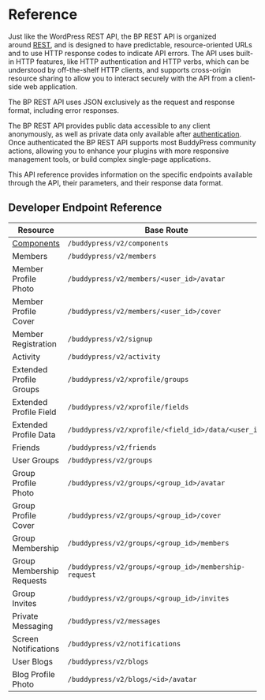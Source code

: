 # Reference

Just like the WordPress REST API, the BP REST API is organized around [REST](https://en.wikipedia.org/wiki/Representational_state_transfer), and is designed to have predictable, resource-oriented URLs and to use HTTP response codes to indicate API errors. The API uses built-in HTTP features, like HTTP authentication and HTTP verbs, which can be understood by off-the-shelf HTTP clients, and supports cross-origin resource sharing to allow you to interact securely with the API from a client-side web application.

The BP REST API uses JSON exclusively as the request and response format, including error responses.

The BP REST API provides public data accessible to any client anonymously, as well as private data only available after [authentication](./README.md#about-authentification). Once authenticated the BP REST API supports most BuddyPress community actions, allowing you to enhance your plugins with more responsive management tools, or build complex single-page applications.

This API reference provides information on the specific endpoints available through the API, their parameters, and their response data format.

## Developer Endpoint Reference

| Resource | Base Route |
| --- | --- |
| [Components](./components.md) | `/buddypress/v2/components` |
| Members | `/buddypress/v2/members` |
| Member Profile Photo | `/buddypress/v2/members/<user_id>/avatar` |
| Member Profile Cover | `/buddypress/v2/members/<user_id>/cover` |
| Member Registration | `/buddypress/v2/signup` |
| Activity | `/buddypress/v2/activity` |
| Extended Profile Groups | `/buddypress/v2/xprofile/groups` |
| Extended Profile Field | `/buddypress/v2/xprofile/fields` |
| Extended Profile Data | `/buddypress/v2/xprofile/<field_id>/data/<user_id>` |
| Friends | `/buddypress/v2/friends` |
| User Groups | `/buddypress/v2/groups` |
| Group Profile Photo | `/buddypress/v2/groups/<group_id>/avatar` |
| Group Profile Cover | `/buddypress/v2/groups/<group_id>/cover` |
| Group Membership | `/buddypress/v2/groups/<group_id>/members` |
| Group Membership Requests | `/buddypress/v2/groups/<group_id>/membership-request` |
| Group Invites | `/buddypress/v2/groups/<group_id>/invites` |
| Private Messaging | `/buddypress/v2/messages` |
| Screen Notifications | `/buddypress/v2/notifications` |
| User Blogs | `/buddypress/v2/blogs` |
| Blog Profile Photo | `/buddypress/v2/blogs/<id>/avatar` |
